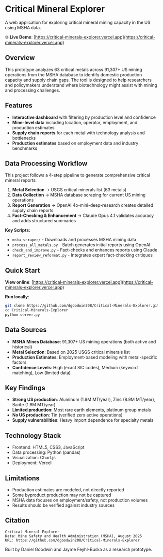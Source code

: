 # Critical Mineral Explorer

A web application for exploring critical mineral mining capacity in the US using MSHA data.

🌐 **Live Demo**: [https://critical-minerals-explorer.vercel.app](https://critical-minerals-explorer.vercel.app)

## Overview

This prototype analyzes 63 critical metals across 91,307+ US mining operations from the MSHA database to identify domestic production capacity and supply chain gaps. The tool is designed to help researchers and policymakers understand where biotechnology might assist with mining and processing challenges.

## Features

- **Interactive dashboard** with filtering by production level and confidence
- **Mine-level data** including location, operator, employment, and production estimates  
- **Supply chain reports** for each metal with technology analysis and bottlenecks
- **Production estimates** based on employment data and industry benchmarks

## Data Processing Workflow

This project follows a 4-step pipeline to generate comprehensive critical mineral reports:

1. **Metal Selection** → USGS critical minerals list (63 metals)
2. **Data Collection** → MSHA database scraping for current US mining operations  
3. **Report Generation** → OpenAI 4o-mini-deep-research creates detailed supply chain reports
4. **Fact-Checking & Enhancement** → Claude Opus 4.1 validates accuracy and adds structured summaries

**Key Scripts:**
- `msha_scraper/` - Downloads and processes MSHA mining data
- `process_all_metals.py` - Batch generates initial reports using OpenAI
- `check_and_improve.py` - Fact-checks and enhances reports using Claude
- `report_review_reformat.py` - Integrates expert fact-checking critiques

## Quick Start

**View online**: [https://critical-minerals-explorer.vercel.app](https://critical-minerals-explorer.vercel.app)

**Run locally**:
```bash
git clone https://github.com/dgoodwin208/Critical-Minerals-Explorer.git
cd Critical-Minerals-Explorer
python server.py
```

## Data Sources

- **MSHA Mines Database**: 91,307+ US mining operations (both active and historical)
- **Metal Selection**: Based on 2025 USGS critical minerals list
- **Production Estimates**: Employment-based modeling with metal-specific factors
- **Confidence Levels**: High (exact SIC codes), Medium (keyword matching), Low (limited data)

## Key Findings

- **Strong US production**: Aluminum (1.9M MT/year), Zinc (8.9M MT/year), Barite (1.9M MT/year)
- **Limited production**: Most rare earth elements, platinum group metals  
- **No US production**: Tin (verified zero active operations)
- **Supply vulnerabilities**: Heavy import dependence for specialty metals

## Technology Stack

- Frontend: HTML5, CSS3, JavaScript
- Data processing: Python (pandas)
- Visualization: Chart.js
- Deployment: Vercel

## Limitations

- Production estimates are modeled, not directly reported
- Some byproduct production may not be captured  
- MSHA data focuses on employment/safety, not production volumes
- Results should be verified against industry sources

## Citation

```
Critical Mineral Explorer
Data: Mine Safety and Health Administration (MSHA), August 2025
URL: https://github.com/dgoodwin208/Critical-Minerals-Explorer
```

Built by Daniel Goodwin and Jayme Feyhl-Buska as a research prototype.
